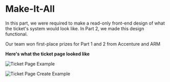 # Make-It-All

In this part, we were required to make a read-only front-end design of what the ticket's system would look like. In Part 2, we made this design functional.

Our team won first-place prizes for Part 1 and 2 from Accenture and ARM

**Here's what the ticket page looked like**

![Ticket Page Example](https://i.imgur.com/9WaV2KL.png)

![Ticket Page Create Example](https://i.imgur.com/B5otXat.png)

